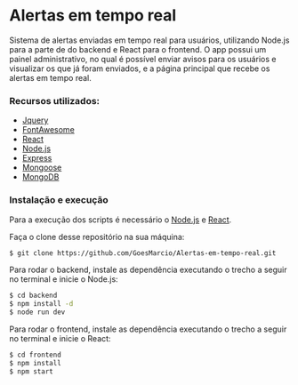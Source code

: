 # Alertas em tempo real

Sistema de alertas enviadas em tempo real para usuários, utilizando Node.js para a parte de do backend e React para o frontend. O app possui um painel administrativo, no qual é possível enviar avisos para os usuários e visualizar os que já foram enviados, e a página principal que recebe os alertas em tempo real.

### Recursos utilizados:
 - [Jquery](https://jquery.com/)
 - [FontAwesome](https://fontawesome.com/)
 - [React](https://reactjs.org/)
 - [Node.js](https://nodejs.org/)
 - [Express](https://expressjs.com/pt-br/)
 - [Mongoose](https://mongoosejs.com/)
 - [MongoDB](https://mongodb.com)


### Instalação e execução

Para a execução dos scripts é necessário o [Node.js](https://nodejs.org/) e [React](https://reactjs.org/).

Faça o clone desse repositório na sua máquina:
```sh
$ git clone https://github.com/GoesMarcio/Alertas-em-tempo-real.git
```

Para rodar o backend, instale as dependência executando o trecho a seguir no terminal e inicie o Node.js:

```sh
$ cd backend
$ npm install -d
$ node run dev
```


Para rodar o frontend, instale as dependência executando o trecho a seguir no terminal e inicie o React:

```sh
$ cd frontend
$ npm install
$ npm start
```